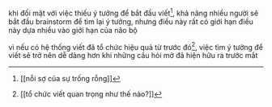 khi đối mặt với việc thiếu ý tưởng để bắt đầu viết[^2], khả năng nhiều người sẽ bắt đầu brainstorm để tìm lại ý tưởng, nhưng điều này rất có giới hạn điều này dựa nhiều vào giới hạn của não bộ

vì nếu có hệ thống viết đã tổ chức hiệu quả từ trước đó[^1], việc tìm ý tưởng để viết sẽ trở nên dễ dàng hơn khi những câu hỏi mở đã hiện hữu ra trước mắt 

[^1]: [[tổ chức viết quan trọng như thế nào?]]
[^2]: [[nỗi sợ của sự trống rỗng]]